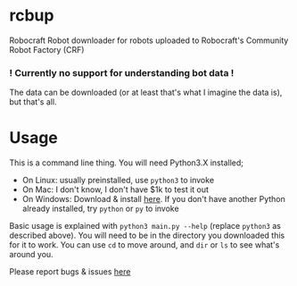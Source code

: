 # rcbup
Robocraft Robot downloader for robots uploaded to Robocraft's Community Robot Factory (CRF)

### ! Currently no support for understanding bot data !
The data can be downloaded (or at least that's what I imagine the data is), but that's all.

# Usage
This is a command line thing. You will need Python3.X installed;

* On Linux: usually preinstalled, use `python3` to invoke
* On Mac: I don't know, I don't have $1k to test it out
* On Windows: Download & install [here](https://www.python.org/downloads/). If you don't have another Python already installed, try `python` or `py` to invoke

Basic usage is explained with `python3 main.py --help` (replace `python3` as described above).
You will need to be in the directory you downloaded this for it to work.
You can use `cd` to move around, and `dir` or `ls` to see what's around you.

Please report bugs & issues [here](https://github.com/NGnius/rcbup/issues)
